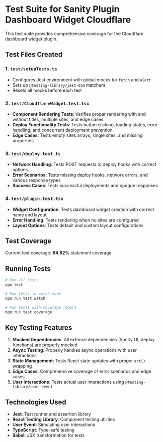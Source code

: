 # Test Suite for Sanity Plugin Dashboard Widget Cloudflare

This test suite provides comprehensive coverage for the Cloudflare dashboard widget plugin.

## Test Files Created

### 1. `test/setupTests.ts`
- Configures Jest environment with global mocks for `fetch` and `alert`
- Sets up `@testing-library/jest-dom` matchers
- Resets all mocks before each test

### 2. `test/CloudflareWidget.test.tsx`
- **Component Rendering Tests**: Verifies proper rendering with and without titles, multiple sites, and edge cases
- **Deploy Functionality Tests**: Tests button clicking, loading states, error handling, and concurrent deployment prevention
- **Edge Cases**: Tests empty sites arrays, single sites, and missing properties

### 3. `test/deploy.test.ts`
- **Network Handling**: Tests POST requests to deploy hooks with correct options
- **Error Scenarios**: Tests missing deploy hooks, network errors, and various response types
- **Success Cases**: Tests successful deployments and opaque responses

### 4. `test/plugin.test.tsx`
- **Widget Configuration**: Tests dashboard widget creation with correct name and layout
- **Error Handling**: Tests rendering when no sites are configured
- **Layout Options**: Tests default and custom layout configurations

## Test Coverage

Current test coverage: **94.82%** statement coverage

## Running Tests

```bash
# Run all tests
npm test

# Run tests in watch mode
npm run test:watch

# Run tests with coverage report
npm run test:coverage
```

## Key Testing Features

1. **Mocked Dependencies**: All external dependencies (Sanity UI, deploy functions) are properly mocked
2. **Async Testing**: Properly handles async operations with user interactions
3. **State Management**: Tests React state updates with proper `act()` wrapping
4. **Edge Cases**: Comprehensive coverage of error scenarios and edge cases
5. **User Interactions**: Tests actual user interactions using `@testing-library/user-event`

## Technologies Used

- **Jest**: Test runner and assertion library
- **React Testing Library**: Component testing utilities
- **User Event**: Simulating user interactions
- **TypeScript**: Type-safe testing
- **Babel**: JSX transformation for tests
